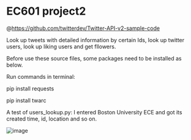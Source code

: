 # EC601 project2

@https://github.com/twitterdev/Twitter-API-v2-sample-code

Look up tweets with detailed information by certain Ids, look up  twitter users, look up liking users
and get fllowers.

Before use these source files, some packages need to be installed as below.

Run commands in terminal:

pip install requests

pip install twarc

A test of users_lookup.py: I entered Boston University ECE and got its created time, id, location and so on.

![image](https://user-images.githubusercontent.com/80809231/134821163-a5daf795-709f-4222-8e2e-716c56a74519.png)
